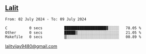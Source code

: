 ## [Lalit](https://lalit.sh)

<!--START_SECTION:waka-->

```txt
From: 02 July 2024 - To: 09 July 2024

C          0 secs          ███████████████████▓░░░░░   78.05 %
Other      0 secs          █████▒░░░░░░░░░░░░░░░░░░░   21.05 %
Makefile   0 secs          ▒░░░░░░░░░░░░░░░░░░░░░░░░   00.89 %
```

<!--END_SECTION:waka-->

lalitvijay9480@gmail.com
